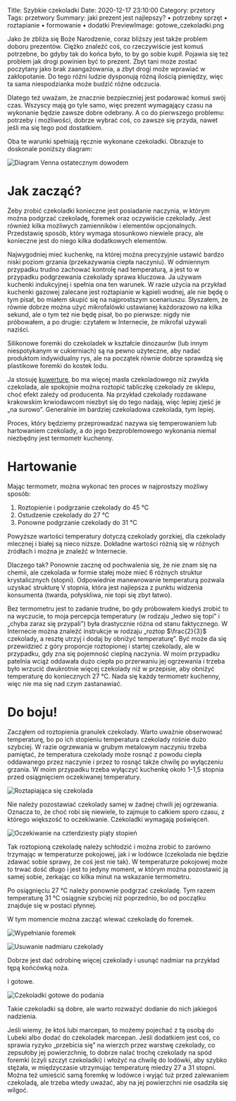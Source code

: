 Title: Szybkie czekoladki
Date: 2020-12-17 23:10:00
Category: przetory
Tags: przetwory
Summary: jaki prezent jest najlepszy? • potrzebny sprzęt • roztapianie • formowanie • dodatki
PreviewImage: gotowe_czekoladki.png

Jako że zbliża się Boże Narodzenie, coraz bliższy jest także problem doboru prezentów. Ciężko znaleźć coś, co rzeczywiście jest komuś potrzebne, bo gdyby tak do końca było, to by go sobie kupił. Pojawia się też problem jak drogi powinien być to prezent. Zbyt tani może zostać poczytany jako brak zaangażowania, a zbyt drogi może wprawiać w zakłopotanie. Do tego różni ludzie dysponują różną ilością pieniędzy, więc ta sama niespodzianka może budzić różne odczucia.

Dlatego też uważam, że znacznie bezpieczniej jest podarować komuś swój czas. Wszyscy mają go tyle samo, więc prezent wymagający czasu na wykonanie będzie zawsze dobre odebrany. A co do pierwszego problemu: potrzeby i możliwości, dobrze wybrać coś, co zawsze się przyda, nawet jeśli ma się tego pod dostatkiem.

Oba te warunki spełniają ręcznie wykonane czekoladki. Obrazuje to doskonale poniższy diagram:

![Diagram Venna ostatecznym dowodem]({attach}diagram_venna.png)

# Jak zacząć?

Żeby zrobić czekoladki konieczne jest posiadanie naczynia, w którym można podgrzać czekoladę, foremek oraz oczywiście czekolady. Jest również kilka możliwych zamienników i elementów opcjonalnych. Przedstawię sposób, który wymaga stosunkowo niewiele pracy, ale konieczne jest do niego kilka dodatkowych elementów.

Najwygodniej mieć kuchenkę, na której można precyzyjnie ustawić bardzo niski poziom grzania (przekazywania ciepła naczyniu). W odmiennym przypadku trudno zachować kontrolę nad temperaturą, a jest to w przypadku podgrzewania czekolady sprawa kluczowa. Ja używam kuchenki indukcyjnej i spełnia ona ten warunek. W razie użycia na przykład kuchenki gazowej zalecane jest roztapianie w kąpieli wodnej, ale nie będę o tym pisał, bo miałem skupić się na najprostszym scenariuszu. Słyszałem, że równie dobrze można użyć mikrofalówki ustawianej każdorazowo na kilka sekund, ale o tym też nie będę pisał, bo po pierwsze: nigdy nie próbowałem, a po drugie: czytałem w Internecie, że mikrofal używali naziści.

Silikonowe foremki do czekoladek w kształcie dinozaurów (lub innym niespotykanym w cukierniach) są na pewno użyteczne, aby nadać produktom indywidualny rys, ale na początek równie dobrze sprawdzą się plastikowe foremki do kostek lodu.

Ja stosuję [kuwerturę](https://pl.wikipedia.org/wiki/Kuwertura), bo ma więcej masła czekoladowego niż zwykła czekolada, ale spokojnie można roztopić tabliczkę czekolady ze sklepu, choć efekt zależy od producenta. Na przykład czekolady rozdawane krakowskim krwiodawcom niezbyt się do tego nadają, więc lepiej zjeść je „na surowo”. Generalnie im bardziej czekoladowa czekolada, tym lepiej.

Proces, który będziemy przeprowadzać nazywa się temperowaniem lub hartowaniem czekolady, a do jego bezproblemowego wykonania niemal niezbędny jest termometr kuchenny.

# Hartowanie

Mając termometr, można wykonać ten proces w najprostszy możliwy sposób:

1. Roztopienie i podgrzanie czekolady do 45 °C 
2. Ostudzenie czekolady do 27 °C
3. Ponowne podgrzanie czekolady do 31 °C

Powyższe wartości temperatury dotyczą czekolady gorzkiej, dla czekolady mlecznej i białej są nieco niższe. Dokładne wartości różnią się w różnych źródłach i można je znaleźć w Internecie. 

Dlaczego tak? Ponownie zacznę od pochwalenia się, że nie znam się na chemii, ale czekolada w formie stałej może mieć 6 różnych struktur krystalicznych (stopni). Odpowiednie manewrowanie temperaturą pozwala uzyskać strukturę V stopnia, która jest najlepsza z punktu widzenia konsumenta (twarda, połyskliwa, nie topi się zbyt łatwo).

Bez termometru jest to zadanie trudne, bo gdy próbowałem kiedyś zrobić to na wyczucie, to moja percepcja temperatury (w rodzaju „ledwo się topi” i „chyba zaraz się przypali”) była drastycznie różna od stanu faktycznego. W Internecie można znaleźć instrukcje w rodzaju „roztop $\frac{2}{3}$ czekolady, a resztę utrzyj i dodaj by obniżyć temperaturę”. Być może da się przewidzieć z góry proporcje roztopionej i startej czekolady, ale w przypadku, gdy zna się pojemność cieplną naczynia. W moim przypadku patelnia wciąż oddawała dużo ciepła po przerwaniu jej ogrzewania i trzeba było wrzucić dwukrotnie więcej czekolady niż w przepisie, aby obniżyć temperaturę do koniecznych 27 °C. Nada się każdy termometr kuchenny, więc nie ma się nad czym zastanawiać.

# Do boju!

Zacząłem od roztopienia granulek czekolady. Warto uważnie obserwować temperaturę, bo po ich stopieniu temperatura czekolady rośnie dużo szybciej. W razie ogrzewania w grubym metalowym naczyniu trzeba pamiętać, że temperatura czekolady może rosnąć z powodu ciepła oddawanego przez naczynie i przez to rosnąć także chwilę po wyłączeniu grzania. W moim przypadku trzeba wyłączyć kuchenkę około 1-1,5 stopnia przed osiągnięciem oczekiwanej temperatury.

![Roztapiająca się czekolada]({attach}roztapiajaca_sie_czekolada.png)

Nie należy pozostawiać czekolady samej w żadnej chwili jej ogrzewania. Oznacza to, że choć robi się niewiele, to zajmuje to całkiem sporo czasu, z którego większość to oczekiwanie. Czekoladki wymagają poświęceń.

![Oczekiwanie na czterdziesty piąty stopień]({attach}badanie_temperatury.png)

Tak roztopioną czekoladę należy schłodzić i można zrobić to zarówno trzymając w temperaturze pokojowej, jak i w lodówce (czekolada nie będzie zdawać sobie sprawy, że coś jest nie tak). W temperaturze pokojowej może to trwać dość długo i jest to jedyny moment, w którym można pozostawić ją samej sobie, zerkając co kilka minut na wskazanie termometru.

Po osiągnięciu 27 °C należy ponownie podgrzać czekoladę. Tym razem temperaturę 31 °C osiągnie szybciej niż poprzednio, bo od początku znajduje się w postaci płynnej.

W tym momencie można zacząć wlewać czekoladę do foremek.

![Wypełnianie foremek]({attach}wypelnianie_foremek.png)

![Usuwanie nadmiaru czekolady]({attach}usuwanie_nadmiaru_czekolady.png)

Dobrze jest dać odrobinę więcej czekolady i usunąć nadmiar  na przykład tępą końcówką noża.

I gotowe.

![Czekoladki gotowe do podania]({attach}gotowe_czekoladki.png)

Takie czekoladki są dobre, ale warto rozważyć dodanie do nich jakiegoś nadzienia.

Jeśli wiemy, że ktoś lubi marcepan, to możemy pojechać z tą osobą do Lubeki albo dodać do czekoladek marcepan. Jeśli dodatkiem jest coś, co sprawia ryzyko „przebicia się” na wierzch przez warstwę czekolady, co zepsułoby jej powierzchnię, to dobrze nalać trochę czekolady na spód foremki (czyli szczyt czekoladki) i włożyć na chwilę do lodówki, aby szybko stężała, w międzyczasie utrzymując temperaturę miedzy 27 a 31 stopni. Można też umieścić samą foremkę w lodówce i wyjąć tuż przed zalewaniem czekoladą, ale trzeba wtedy uważać, aby na jej powierzchni nie osadziła się wilgoć.
